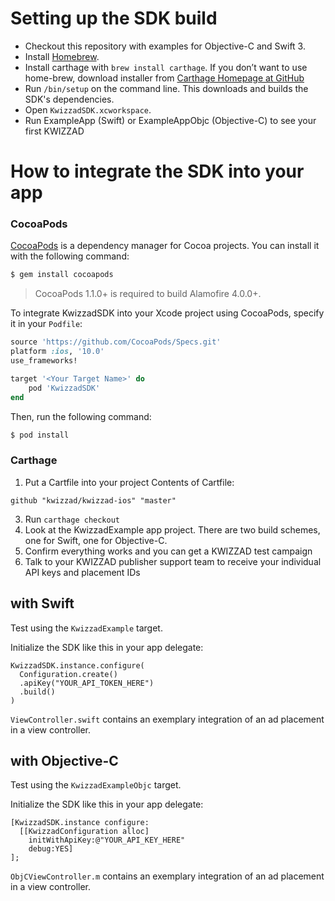 # Setting up the SDK build

- Checkout this repository with examples for Objective-C and Swift 3.
- Install [Homebrew](http://brew.sh/).
- Install carthage with `brew install carthage`. If you don’t want to use home-brew, download installer from [Carthage Homepage at GitHub](https://github.com/Carthage/Carthage)
- Run `/bin/setup` on the command line. This downloads and builds the SDK's dependencies.
- Open `KwizzadSDK.xcworkspace`.
- Run ExampleApp (Swift) or ExampleAppObjc (Objective-C) to see your first KWIZZAD


# How to integrate the SDK into your app
### CocoaPods

[CocoaPods](http://cocoapods.org) is a dependency manager for Cocoa projects. You can install it with the following command:

```bash
$ gem install cocoapods
```

> CocoaPods 1.1.0+ is required to build Alamofire 4.0.0+.

To integrate KwizzadSDK into your Xcode project using CocoaPods, specify it in your `Podfile`:

```ruby
source 'https://github.com/CocoaPods/Specs.git'
platform :ios, '10.0'
use_frameworks!

target '<Your Target Name>' do
    pod 'KwizzadSDK'
end
```

Then, run the following command:

```bash
$ pod install
```

### Carthage
1. Put a Cartfile into your project
Contents of Cartfile:
```
github "kwizzad/kwizzad-ios" "master"
```

3. Run ```carthage checkout```
4. Look at the KwizzadExample app project. There are two build schemes, one for Swift, one for Objective-C.
5. Confirm everything works and you can get a KWIZZAD test campaign
6. Talk to your KWIZZAD publisher support team to receive your individual API keys and placement IDs


## with Swift

Test using the `KwizzadExample` target.

Initialize the SDK like this in your app delegate:

    KwizzadSDK.instance.configure(
      Configuration.create()
      .apiKey("YOUR_API_TOKEN_HERE")
      .build()
    )

`ViewController.swift` contains an exemplary integration of an ad placement in a view controller.

## with Objective-C

Test using the `KwizzadExampleObjc` target.

Initialize the SDK like this in your app delegate:

    [KwizzadSDK.instance configure:
      [[KwizzadConfiguration alloc]
        initWithApiKey:@"YOUR_API_KEY_HERE"
        debug:YES]
    ];

`ObjCViewController.m` contains an exemplary integration of an ad placement in a view controller.
